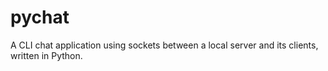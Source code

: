 # pychat
A CLI chat application using sockets between a local server and its clients, written in Python.

